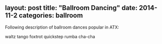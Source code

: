 layout: post
title:  "Ballroom Dancing"
date:   2014-11-2
categories: ballroom
---

Following description of ballroom dances popular in ATX:

waltz
tango
foxtrot
quickstep
rumba
cha-cha